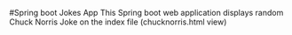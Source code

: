 #Spring boot Jokes App
This Spring boot web application displays random Chuck Norris Joke on the index file (chucknorris.html view)